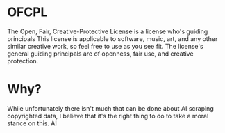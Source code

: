 # OFCPL
The Open, Fair, Creative-Protective License is a license who's guiding principals  This license is applicable to software, music, art, and any other similar creative work, so feel free to use as you see fit. The license's general guiding principals are of openness, fair use, and creative protection.

# Why?
While unfortunately there isn't much that can be done about AI scraping copyrighted data, I believe that it's the right thing to do to take a moral stance on this. AI
